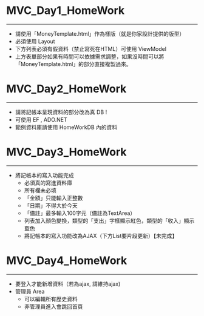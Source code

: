 # MVC_Day1_HomeWork
---

- 請使用「MoneyTemplate.html」作為樣版（就是你家設計提供的版型）
- 必須使用 Layout
- 下方列表必須有假資料（禁止寫死在HTML）可使用 ViewModel
- 上方表單部分如果有時間可以依據需求調整，如果沒時間可以將「MoneyTemplate.html」的部分直接複製過來。

# MVC_Day2_HomeWork
---

- 請將記帳本呈現資料的部分改為真 DB !
- 可使用 EF , ADO.NET
- 範例資料庫請使用 HomeWorkDB 內的資料

# MVC_Day3_HomeWork
---

- 將記帳本的寫入功能完成
  - 必須真的寫進資料庫
  - 所有欄未必填
  - 「金額」只能輸入正整數
  - 「日期」不得大於今天
  - 「備註」最多輸入100字元（備註為TextArea）
  - 列表加入顏色變換，類型的「支出」字樣顯示紅色，類型的「收入」顯示藍色
  - 將記帳本的寫入功能改為AJAX（下方List要片段更新）【未完成】

# MVC_Day4_HomeWork
---

- 要登入才能新增資料（若為ajax, 請維持ajax)
- 管理員 Area
  - 可以編輯所有歷史資料
  - 非管理員進入會跳回首頁
